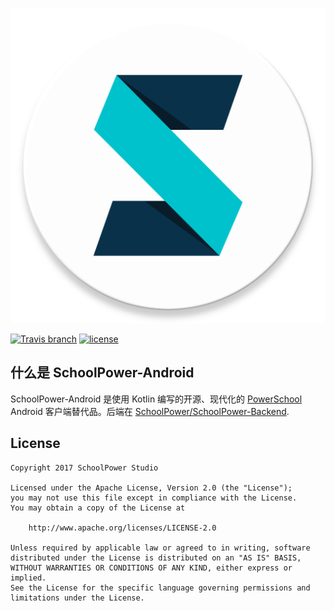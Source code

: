![](app/src/main/ic_launcher-web.png)

[![Travis branch](https://img.shields.io/travis/HITGIF/SchoolPower/master.svg)](https://travis-ci.org/HITGIF/SchoolPower)
[![license](https://img.shields.io/github/license/HITGIF/SchoolPower.svg)](https://github.com/HITGIF/SchoolPower/blob/master/LICENSE.txt)

什么是 SchoolPower-Android
-------
SchoolPower-Android 是使用 Kotlin 编写的开源、现代化的 [PowerSchool](https://www.powerschool.com/) Android 客户端替代品。后端在 [SchoolPower/SchoolPower-Backend](https://github.com/SchoolPower/SchoolPower-Backend).

License
-------
    Copyright 2017 SchoolPower Studio

    Licensed under the Apache License, Version 2.0 (the "License");
    you may not use this file except in compliance with the License.
    You may obtain a copy of the License at

        http://www.apache.org/licenses/LICENSE-2.0

    Unless required by applicable law or agreed to in writing, software
    distributed under the License is distributed on an "AS IS" BASIS,
    WITHOUT WARRANTIES OR CONDITIONS OF ANY KIND, either express or implied.
    See the License for the specific language governing permissions and
    limitations under the License.
